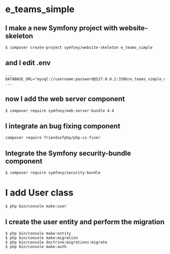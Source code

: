 # e_teams_simple

## I make a new Symfony project with website-skeleton
```
$ composer create-project symfony/website-skeleton e_teams_simple
```
## and I edit .env
```
...
DATABASE_URL="mysql://username:password@127.0.0.1:3306/e_teams_simple_db"
...
```
## now I add the web server component
```
$ composer require symfony/web-server-bundle 4.4
```
## I integrate an bug fixing component
```
composer require friendsofphp/php-cs-fixer
```
## Integrate the Symfony security-bundle component
```
$ composer require symfony/security-bundle
```
# I add User class
```
$ php bin/console make:user 
```
## I create the user entity and perform the migration
```
$ php bin/console make:entity
$ php bin/console make:migration
$ php bin/console doctrine:migrations:migrate
$ php bin/console make:auth
```

